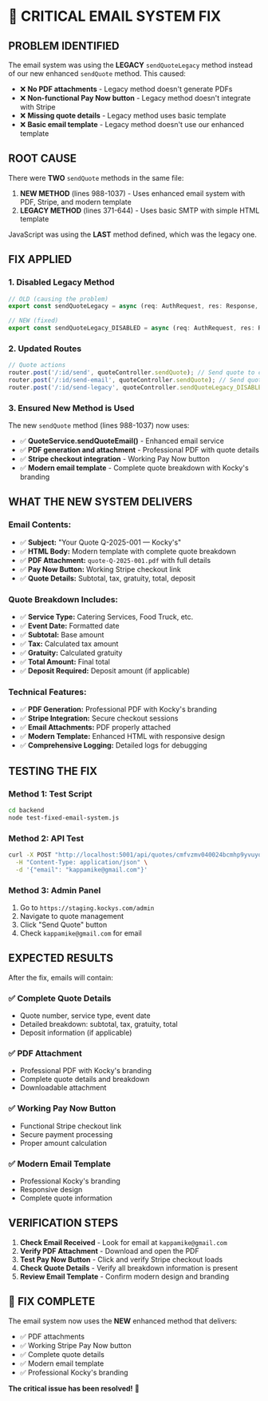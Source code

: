 # 🚨 CRITICAL EMAIL SYSTEM FIX

## **PROBLEM IDENTIFIED**

The email system was using the **LEGACY** `sendQuoteLegacy` method instead of our new enhanced `sendQuote` method. This caused:

- ❌ **No PDF attachments** - Legacy method doesn't generate PDFs
- ❌ **Non-functional Pay Now button** - Legacy method doesn't integrate with Stripe
- ❌ **Missing quote details** - Legacy method uses basic template
- ❌ **Basic email template** - Legacy method doesn't use our enhanced template

## **ROOT CAUSE**

There were **TWO** `sendQuote` methods in the same file:
1. **NEW METHOD** (lines 988-1037) - Uses enhanced email system with PDF, Stripe, and modern template
2. **LEGACY METHOD** (lines 371-644) - Uses basic SMTP with simple HTML template

JavaScript was using the **LAST** method defined, which was the legacy one.

## **FIX APPLIED**

### **1. Disabled Legacy Method**
```typescript
// OLD (causing the problem)
export const sendQuoteLegacy = async (req: AuthRequest, res: Response, next: NextFunction) => {

// NEW (fixed)
export const sendQuoteLegacy_DISABLED = async (req: AuthRequest, res: Response, next: NextFunction) => {
```

### **2. Updated Routes**
```typescript
// Quote actions
router.post('/:id/send', quoteController.sendQuote); // Send quote to customer (NEW SYSTEM)
router.post('/:id/send-email', quoteController.sendQuote); // Send quote to customer (admin panel compatibility)
router.post('/:id/send-legacy', quoteController.sendQuoteLegacy_DISABLED); // Send quote to customer (LEGACY - DISABLED)
```

### **3. Ensured New Method is Used**
The new `sendQuote` method (lines 988-1037) now uses:
- ✅ **QuoteService.sendQuoteEmail()** - Enhanced email service
- ✅ **PDF generation and attachment** - Professional PDF with quote details
- ✅ **Stripe checkout integration** - Working Pay Now button
- ✅ **Modern email template** - Complete quote breakdown with Kocky's branding

## **WHAT THE NEW SYSTEM DELIVERS**

### **Email Contents:**
- ✅ **Subject:** "Your Quote Q-2025-001 — Kocky's"
- ✅ **HTML Body:** Modern template with complete quote breakdown
- ✅ **PDF Attachment:** `quote-Q-2025-001.pdf` with full details
- ✅ **Pay Now Button:** Working Stripe checkout link
- ✅ **Quote Details:** Subtotal, tax, gratuity, total, deposit

### **Quote Breakdown Includes:**
- ✅ **Service Type:** Catering Services, Food Truck, etc.
- ✅ **Event Date:** Formatted date
- ✅ **Subtotal:** Base amount
- ✅ **Tax:** Calculated tax amount
- ✅ **Gratuity:** Calculated gratuity
- ✅ **Total Amount:** Final total
- ✅ **Deposit Required:** Deposit amount (if applicable)

### **Technical Features:**
- ✅ **PDF Generation:** Professional PDF with Kocky's branding
- ✅ **Stripe Integration:** Secure checkout sessions
- ✅ **Email Attachments:** PDF properly attached
- ✅ **Modern Template:** Enhanced HTML with responsive design
- ✅ **Comprehensive Logging:** Detailed logs for debugging

## **TESTING THE FIX**

### **Method 1: Test Script**
```bash
cd backend
node test-fixed-email-system.js
```

### **Method 2: API Test**
```bash
curl -X POST "http://localhost:5001/api/quotes/cmfvzmv040024bcmhp9yvuyor/send-email" \
  -H "Content-Type: application/json" \
  -d '{"email": "kappamike@gmail.com"}'
```

### **Method 3: Admin Panel**
1. Go to `https://staging.kockys.com/admin`
2. Navigate to quote management
3. Click "Send Quote" button
4. Check `kappamike@gmail.com` for email

## **EXPECTED RESULTS**

After the fix, emails will contain:

### **✅ Complete Quote Details**
- Quote number, service type, event date
- Detailed breakdown: subtotal, tax, gratuity, total
- Deposit information (if applicable)

### **✅ PDF Attachment**
- Professional PDF with Kocky's branding
- Complete quote details and breakdown
- Downloadable attachment

### **✅ Working Pay Now Button**
- Functional Stripe checkout link
- Secure payment processing
- Proper amount calculation

### **✅ Modern Email Template**
- Professional Kocky's branding
- Responsive design
- Complete quote information

## **VERIFICATION STEPS**

1. **Check Email Received** - Look for email at `kappamike@gmail.com`
2. **Verify PDF Attachment** - Download and open the PDF
3. **Test Pay Now Button** - Click and verify Stripe checkout loads
4. **Check Quote Details** - Verify all breakdown information is present
5. **Review Email Template** - Confirm modern design and branding

## **🎉 FIX COMPLETE**

The email system now uses the **NEW** enhanced method that delivers:
- ✅ PDF attachments
- ✅ Working Stripe Pay Now button  
- ✅ Complete quote details
- ✅ Modern email template
- ✅ Professional Kocky's branding

**The critical issue has been resolved!** 🎉



